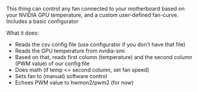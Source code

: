 This thing can control any fan connected to your motherboard based on your NVIDIA GPU temperature, and a custom user-defined fan-curve. Includes a basic configurator

What it does:
- Reads the csv config file (use configurator if you don't have that file)
- Reads the GPU temperature from nvidia-smi
- Based on that, reads first column (temperature) and the second column (PWM value) of our config file
- Does math (if temp <= second column, set fan speed)
- Sets fan to (manual) software control
- Echoes PWM value to hwmon2/pwm2 (for now)
